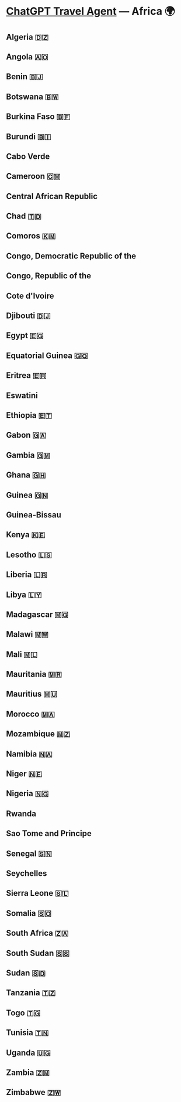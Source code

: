 # [ChatGPT Travel Agent](https://chat.openai.com/) — Africa 🌍 
## Algeria 🇩🇿 
## Angola 🇦🇴 
## Benin 🇧🇯 
## Botswana 🇧🇼 
## Burkina Faso 🇧🇫
## Burundi 🇧🇮 
## Cabo Verde
## Cameroon 🇨🇲 
## Central African Republic
## Chad 🇹🇩 
## Comoros 🇰🇲 
## Congo, Democratic Republic of the
## Congo, Republic of the
## Cote d'Ivoire
## Djibouti 🇩🇯 
## Egypt 🇪🇬 
## Equatorial Guinea 🇬🇶 
## Eritrea 🇪🇷 
## Eswatini
## Ethiopia 🇪🇹 
## Gabon 🇬🇦 
## Gambia 🇬🇲 
## Ghana 🇬🇭 
## Guinea 🇬🇳 
## Guinea-Bissau
## Kenya 🇰🇪 
## Lesotho 🇱🇸 
## Liberia 🇱🇷 
## Libya 🇱🇾 
## Madagascar 🇲🇬 
## Malawi 🇲🇼 
## Mali 🇲🇱 
## Mauritania 🇲🇷 
## Mauritius 🇲🇺 
## Morocco 🇲🇦 
## Mozambique 🇲🇿 
## Namibia 🇳🇦 
## Niger 🇳🇪 
## Nigeria 🇳🇬 
## Rwanda
## Sao Tome and Principe
## Senegal 🇸🇳 
## Seychelles
## Sierra Leone 🇸🇱 
## Somalia 🇸🇴 
## South Africa 🇿🇦 
## South Sudan 🇸🇸 
## Sudan 🇸🇩 
## Tanzania 🇹🇿 
## Togo 🇹🇬 
## Tunisia 🇹🇳 
## Uganda 🇺🇬 
## Zambia 🇿🇲 
## Zimbabwe 🇿🇼 
